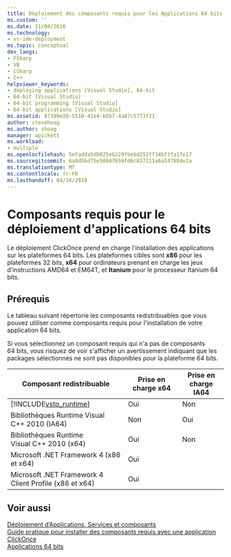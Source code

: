 ```yaml
---
title: Déploiement des composants requis pour les Applications 64 bits | Documents Microsoft
ms.custom: ''
ms.date: 11/04/2016
ms.technology:
- vs-ide-deployment
ms.topic: conceptual
dev_langs:
- FSharp
- VB
- CSharp
- C++
helpviewer_keywords:
- deploying applications [Visual Studio], 64-bit
- 64-bit [Visual Studio]
- 64-bit programming [Visual Studio]
- 64-bit applications [Visual Studio]
ms.assetid: 87399e20-5510-41e4-b5b7-4a87c5773f21
author: stevehoag
ms.author: shoag
manager: wpickett
ms.workload:
- multiple
ms.openlocfilehash: 5efadda5db025e6229fbebd252ff34bf3fa1fe17
ms.sourcegitcommit: 6a9d5bd75e50947659fd6c837111a6a547884e2a
ms.translationtype: MT
ms.contentlocale: fr-FR
ms.lasthandoff: 04/16/2018
---
```

# <a name="deploying-prerequisites-for-64-bit-applications"></a>Composants requis pour le déploiement d'applications 64 bits
Le déploiement ClickOnce prend en charge l'installation des applications sur les plateformes 64 bits. Les plateformes cibles sont **x86** pour les plateformes 32 bits, **x64** pour ordinateurs prenant en charge les jeux d’instructions AMD64 et EM64T, et **Itanium** pour le processeur Itanium 64 bits.  
  
## <a name="prerequisites"></a>Prérequis  
 Le tableau suivant répertorie les composants redistribuables que vous pouvez utiliser comme composants requis pour l'installation de votre application 64 bits.  
  
 Si vous sélectionnez un composant requis qui n'a pas de composants 64 bits, vous risquez de voir s'afficher un avertissement indiquant que les packages sélectionnés ne sont pas disponibles pour la plateforme 64 bits.  
  
|Composant redistribuable|Prise en charge x64|Prise en charge IA64|  
|---------------------|-----------------|------------------|  
|[!INCLUDE[vsto_runtime](../deployment/includes/vsto_runtime_md.md)]|Oui|Non|  
|Bibliothèques Runtime Visual C++ 2010 (IA64)|Non|Oui|  
|Bibliothèques Runtime Visual C++ 2010 (x64)|Oui|Non|  
|Microsoft .NET Framework 4 (x86 et x64)|Oui||  
|Microsoft .NET Framework 4 Client Profile (x86 et x64)|Oui||  
  
## <a name="see-also"></a>Voir aussi  
 [Déploiement d’Applications, Services et composants](../deployment/deploying-applications-services-and-components.md)   
 [Guide pratique pour installer des composants requis avec une application ClickOnce](../deployment/how-to-install-prerequisites-with-a-clickonce-application.md)   
 [Applications 64 bits](http://msdn.microsoft.com/Library/fd4026bc-2c3d-4b27-86dc-ec5e96018181)
